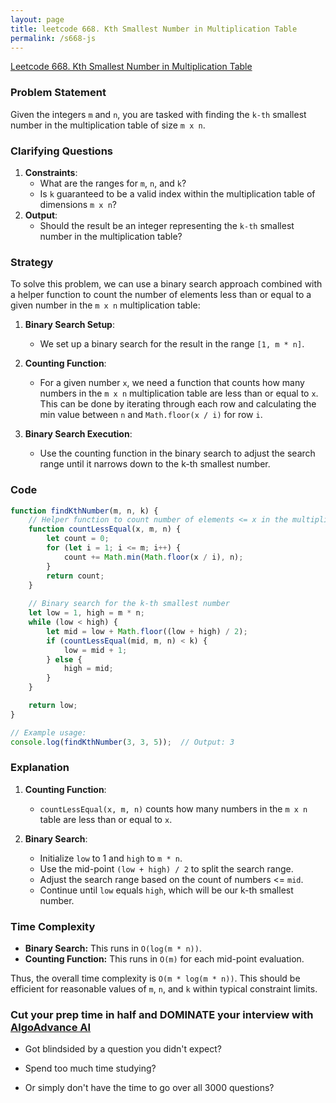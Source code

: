 ```yaml
---
layout: page
title: leetcode 668. Kth Smallest Number in Multiplication Table
permalink: /s668-js
---
```

[Leetcode 668. Kth Smallest Number in Multiplication Table](https://algoadvance.github.io/algoadvance/l668)
### Problem Statement

Given the integers `m` and `n`, you are tasked with finding the `k-th` smallest number in the multiplication table of size `m x n`.

### Clarifying Questions

1. **Constraints**:
    - What are the ranges for `m`, `n`, and `k`?
    - Is `k` guaranteed to be a valid index within the multiplication table of dimensions `m x n`?
2. **Output**:
    - Should the result be an integer representing the `k-th` smallest number in the multiplication table?

### Strategy

To solve this problem, we can use a binary search approach combined with a helper function to count the number of elements less than or equal to a given number in the `m x n` multiplication table:

1. **Binary Search Setup**:
   - We set up a binary search for the result in the range `[1, m * n]`.

2. **Counting Function**:
   - For a given number `x`, we need a function that counts how many numbers in the `m x n` multiplication table are less than or equal to `x`. This can be done by iterating through each row and calculating the min value between `n` and `Math.floor(x / i)` for row `i`.

3. **Binary Search Execution**:
   - Use the counting function in the binary search to adjust the search range until it narrows down to the k-th smallest number.

### Code

```javascript
function findKthNumber(m, n, k) {
    // Helper function to count number of elements <= x in the multiplication table
    function countLessEqual(x, m, n) {
        let count = 0;
        for (let i = 1; i <= m; i++) {
            count += Math.min(Math.floor(x / i), n);
        }
        return count;
    }
    
    // Binary search for the k-th smallest number
    let low = 1, high = m * n;
    while (low < high) {
        let mid = low + Math.floor((low + high) / 2);
        if (countLessEqual(mid, m, n) < k) {
            low = mid + 1;
        } else {
            high = mid;
        }
    }

    return low;
}

// Example usage:
console.log(findKthNumber(3, 3, 5));  // Output: 3
```

### Explanation

1. **Counting Function**: 
   - `countLessEqual(x, m, n)` counts how many numbers in the `m x n` table are less than or equal to `x`.
   
2. **Binary Search**:
   - Initialize `low` to 1 and `high` to `m * n`.
   - Use the mid-point `(low + high) / 2` to split the search range.
   - Adjust the search range based on the count of numbers <= `mid`.
   - Continue until `low` equals `high`, which will be our k-th smallest number.

### Time Complexity

- **Binary Search:** This runs in `O(log(m * n))`.
- **Counting Function:** This runs in `O(m)` for each mid-point evaluation.

Thus, the overall time complexity is `O(m * log(m * n))`. This should be efficient for reasonable values of `m`, `n`, and `k` within typical constraint limits.


### Cut your prep time in half and DOMINATE your interview with [AlgoAdvance AI](https://algoAdvance.com)

- Got blindsided by a question you didn't expect?

- Spend too much time studying?

- Or simply don't have the time to go over all 3000 questions?

